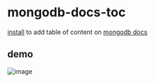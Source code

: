 # mongodb-docs-toc

[install](https://greasyfork.org/zh-CN/scripts/373189-mongodb-docs-toc) to add table of content on [mongodb docs](https://docs.mongodb.com)

## demo

![image](https://user-images.githubusercontent.com/6105214/46902930-2b683780-cf00-11e8-95ba-4e5cd85194d6.png)
